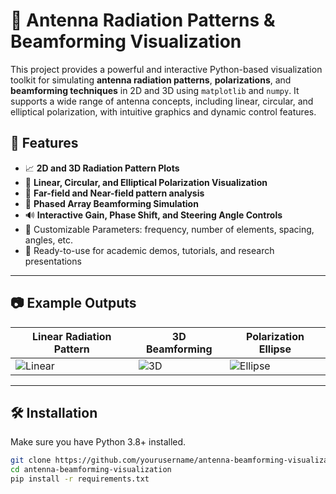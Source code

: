 # 📡 Antenna Radiation Patterns & Beamforming Visualization

This project provides a powerful and interactive Python-based visualization toolkit for simulating **antenna radiation patterns**, **polarizations**, and **beamforming techniques** in 2D and 3D using `matplotlib` and `numpy`. It supports a wide range of antenna concepts, including linear, circular, and elliptical polarization, with intuitive graphics and dynamic control features.

## 🚀 Features

- 📈 **2D and 3D Radiation Pattern Plots**
- 🔄 **Linear, Circular, and Elliptical Polarization Visualization**
- 🧭 **Far-field and Near-field pattern analysis**
- 🎯 **Phased Array Beamforming Simulation**
- 🔊 **Interactive Gain, Phase Shift, and Steering Angle Controls**
- 🧮 Customizable Parameters: frequency, number of elements, spacing, angles, etc.
- 💾 Ready-to-use for academic demos, tutorials, and research presentations

---

## 📷 Example Outputs

| Linear Radiation Pattern | 3D Beamforming | Polarization Ellipse |
|--------------------------|----------------|------------------------|
| ![Linear](images/linear_pattern.png) | ![3D](images/3d_beamforming.png) | ![Ellipse](images/polarization_ellipse.png) |

---

## 🛠️ Installation

Make sure you have Python 3.8+ installed.

```bash
git clone https://github.com/yourusername/antenna-beamforming-visualization.git
cd antenna-beamforming-visualization
pip install -r requirements.txt
